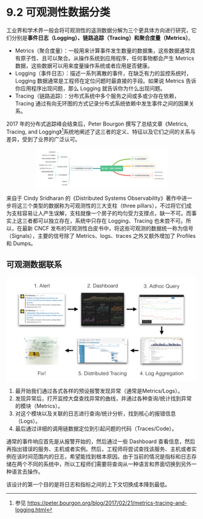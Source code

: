 # 9.2 可观测性数据分类

工业界和学术界一般会将可观测性的遥测数据分解为三个更具体方向进行研究，它们分别是**事件日志（Logging）、链路追踪（Tracing）和聚合度量（Metrics）**。

- Metrics（聚合度量）：一般用来计算事件发生数量的数据集，这些数据通常具有原子性、且可以聚合。从操作系统到应用程序，任何事物都会产生 Metrics 数据，这些数据可以用来度量操作系统或者应用是否健康。
- Logging（事件日志）：描述一系列离散的事件，在缺乏有力的监控系统时，Logging 数据通常是工程师在定位问题时最直接的手段。如果说 Metrics 告诉你应用程序出现问题，那么 Logging 就告诉你为什么出现问题。
- Tracing（链路追踪）：分布式系统中多个服务之间或多或少存在依赖，Tracing 通过有向无环图的方式记录分布式系统依赖中发生事件之间的因果关系。


2017 年的分布式追踪峰会结束后，Peter Bourgon 撰写了总结文章《Metrics, Tracing, and Logging》[^1]系统地阐述了这三者的定义、特征以及它们之间的关系与差异，受到了业界的广泛认可。

<div  align="center">
	<img src="../assets/observability.png" width = "350"  align=center />
</div>

来自于 Cindy Sridharan 的《Distributed Systems Observability》著作中进一步将这三个类型的数据称为可观测性的三大支柱（three pillars），不过将它们成为支柱容易让人产生误解，支柱就像一个房子的均匀受力支撑点，缺一不可。而事实上这三者都可以独立存在，系统中只存在 Logging、Tracing 也未尝不可。所以，在最新 CNCF 发布的可观测性白皮书中，将这些可观测的数据统一称为信号（Signals），主要的信号除了 Metrics、logs、traces 之外又额外增加了  Profiles 和 Dumps。

## 可观测数据联系

<div  align="center">
	<img src="../assets/observability-signals.png" width = "650"  align=center />
</div>


1. 最开始我们通过各式各样的预设报警发现异常（通常是Metrics/Logs）。
2. 发现异常后，打开监控大盘查找异常的曲线，并通过各种查询/统计找到异常的模块（Metrics）。
3. 对这个模块以及关联的日志进行查询/统计分析，找到核心的报错信息（Logs）。
4. 最后通过详细的调用链数据定位到引起问题的代码（Traces/Code）。


通常的事件响应首先是从报警开始的，然后通过一些 Dashboard 查看信息，然后再指出错误的服务、主机或者实例。然后，工程师将尝试查找该服务、主机或者实例在该时间范围内的日志，希望能找到根本原因。由于当前的情况是指标和日志存储在两个不同的系统中，所以工程师们需要将查询从一种语言和界面切换到另外一种语言去操作。



该设计的第一个目的是将日志和指标之间的上下文切换成本降到最低。

[^1]: 参见 https://peter.bourgon.org/blog/2017/02/21/metrics-tracing-and-logging.html
